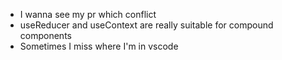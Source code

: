 - I wanna see my pr which conflict
- useReducer and useContext are really suitable for compound components
- Sometimes I miss where I'm in vscode
